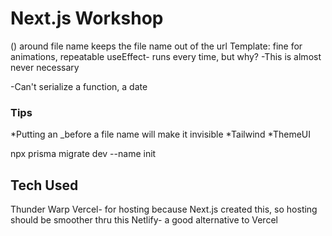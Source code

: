 # Next.js Workshop
() around file name keeps the file name out of the url
Template: fine for animations, repeatable useEffect- runs every time, but why?
    -This is almost never necessary

-Can't serialize a function, a date
### Tips
*Putting an _before a file name will make it invisible
*Tailwind
*ThemeUI


npx prisma migrate dev --name init


## Tech Used
Thunder
Warp
Vercel- for hosting because Next.js created this, so hosting should be smoother thru this 
Netlify- a good alternative to Vercel